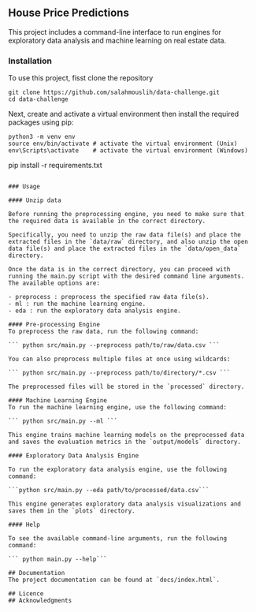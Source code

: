 ## House Price Predictions

This project includes a command-line interface to run engines for exploratory data analysis and machine learning on real estate data.

### Installation

To use this project, fisst clone the repository

```
git clone https://github.com/salahmouslih/data-challenge.git
cd data-challenge

```

Next, create and activate a virtual environment then install the required packages using pip:

```
python3 -m venv env 
source env/bin/activate # activate the virtual environment (Unix)
env\Scripts\activate    # activate the virtual environment (Windows)

```
pip install -r requirements.txt
```

### Usage

#### Unzip data

Before running the preprocessing engine, you need to make sure that the required data is available in the correct directory. 

Specifically, you need to unzip the raw data file(s) and place the extracted files in the `data/raw` directory, and also unzip the open data file(s) and place the extracted files in the `data/open_data` directory. 

Once the data is in the correct directory, you can proceed with running the main.py script with the desired command line arguments. The available options are:

- preprocess : preprocess the specified raw data file(s).
- ml : run the machine learning engine.
- eda : run the exploratory data analysis engine.

#### Pre-processing Engine
To preprocess the raw data, run the following command:

``` python src/main.py --preprocess path/to/raw/data.csv ```

You can also preprocess multiple files at once using wildcards:

``` python src/main.py --preprocess path/to/directory/*.csv ```

The preprocessed files will be stored in the `processed` directory.

#### Machine Learning Engine
To run the machine learning engine, use the following command:

``` python src/main.py --ml ```

This engine trains machine learning models on the preprocessed data and saves the evaluation metrics in the `output/models` directory.

#### Exploratory Data Analysis Engine

To run the exploratory data analysis engine, use the following command:

```python src/main.py --eda path/to/processed/data.csv```

This engine generates exploratory data analysis visualizations and saves them in the `plots` directory.

#### Help

To see the available command-line arguments, run the following command:

``` python main.py --help``` 

## Documentation
The project documentation can be found at `docs/index.html`.

## Licence
## Acknowledgments 
